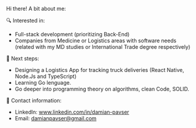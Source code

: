 Hi there! 
A bit about me:

🔍 Interested in:
- Full-stack development (prioritizing Back-End)
- Companies from Medicine or Logistics areas with software needs (related with my MD studies or International Trade degree respectively)

🐾 Next steps:
- Designing a Logistics App for tracking truck deliveries (React Native, Node.Js and TypeScript)
- Learning Go lenguage.
- Go deeper into programming theory on algorithms, clean Code, SOLID.

📲 Contact information:

- LinkedIn: www.linkedin.com/in/damian-pavser
- Email: damianpavser@gmail.com
